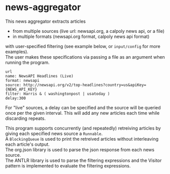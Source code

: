 # news-aggregator
This news aggregator extracts articles 
- from multiple sources (live url: newsapi.org, a calpoly news api, or a file) 
- in multiple formats (newsapi.org format, calpoly news api format)  

with user-specified filtering (see example below, or `input/config` for more examples).  
The user makes these specifications via passing a file as an argument when running the program.  
 
`url`  
`name: NewsAPI Headlines (Live)`  
`format: newsapi`  
`source: http://newsapi.org/v2/top-headlines?country=us&apiKey={NEWS_API_KEY}`  
`filter: Harris & ( washingtonpost | usatoday )`  
`delay:300`  

For "live" sources, a delay can be specified and the source will be queried once per the given interval. This will add any new articles each time while discarding repeats.  

This program supports concurrently (and repeatedly) retreiving articles by giving each specified news source a `Runnable`.  
A `BlockingQueue` is used to print the retreived articles without interleaving each article's output.  
The org.json library is used to parse the json response from each news source.  
The ANTLR library is used to parse the filtering expressions and the Visitor pattern is implemented to evaluate the filtering expressions.  

